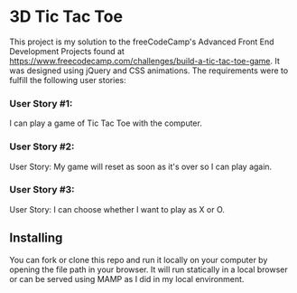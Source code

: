 # 3D Tic Tac Toe 

This project is my solution to the freeCodeCamp's Advanced Front End Development Projects found at https://www.freecodecamp.com/challenges/build-a-tic-tac-toe-game. It was designed using jQuery and CSS animations.  The requirements were to fulfill the following user stories:

### User Story #1:
I can play a game of Tic Tac Toe with the computer.

### User Story #2:
User Story: My game will reset as soon as it's over so I can play again.

### User Story #3:
User Story: I can choose whether I want to play as X or O.

## Installing

You can fork or clone this repo and run it locally on your computer by opening the file path in your browser.  It will run statically in a local browser or can be served using MAMP as I did in my local environment.

